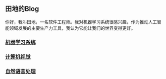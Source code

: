 ## 田地的Blog

你好，我叫田地，一名软件工程师。我对机器学习系统很感兴趣，作为推动人工智能领域发展的主要生产力工具，我认为它能让我们的世界变得更好。

### [机器学习系统]()

### [计算机视觉]()

### [自然语言处理]()
